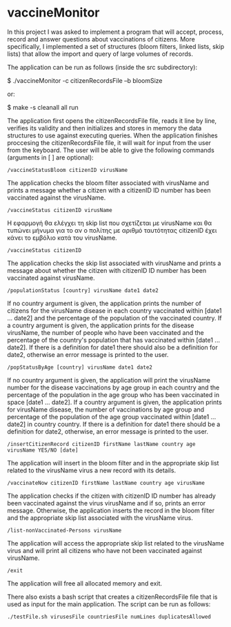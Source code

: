 # vaccineMonitor
In this project I was asked to implement a program that will accept, process, record and answer questions about vaccinations of citizens. More specifically, I implemented a set of structures (bloom filters, linked lists, skip lists) that allow the import and query of large volumes of records.

The application can be run as follows (inside the src subdirectory):
  
$  ./vaccineMonitor -c citizenRecordsFile –b bloomSize

or:
  
$  make -s cleanall all run
  
The application first opens the citizenRecordsFile file, reads it line by line, verifies its validity and then initializes and stores in memory the data structures to use against executing queries. When the application finishes proccesing the citizenRecordsFile file, it will wait for input from
the user from the keyboard. The user will be able to give the following commands (arguments in [ ] are optional):


    /vaccineStatusBloom citizenID virusName

The application checks the bloom filter associated with virusName and prints a message whether
a citizen with a citizenID ID number has been vaccinated against the virusName.
  
  
    /vaccineStatus citizenID virusName

H εφαρμογή θα ελέγχει τη skip list που σχετίζεται με virusName και θα τυπώνει μήνυμα για το αν ο πολίτης
με αριθμό ταυτότητας citizenID έχει κάνει το εμβόλιο κατά του virusName.


    /vaccineStatus citizenID

The application checks the skip list associated with virusName and prints a message about whether the citizen
with citizenID ID number has been vaccinated against virusName.


    /populationStatus [country] virusName date1 date2

If no country argument is given, the application prints the number of citizens for the virusName disease
in each country vaccinated within [date1 ... date2] and the percentage of the population of the vaccinated country. 
If a country argument is given, the application prints for the disease virusName, the number of people who have 
been vaccinated and the percentage of the country's population that has vaccinated within [date1 ... date2]. 
If there is a definition for date1 there should also be a definition for date2, 
otherwise an error message is printed to the user.


    /popStatusByAge [country] virusName date1 date2

If no country argument is given, the application will print the virusName number for the disease
vaccinations by age group in each country and the percentage of the population in the age group
who has been vaccinated in space [date1 ... date2]. 
If a country argument is given, the application prints for virusName disease, the number of vaccinations 
by age group and percentage of the population of the age group vaccinated within [date1 ... date2] in
country country. 
If there is a definition for date1 there should be a definition for date2, otherwise,
an error message is printed to the user.


    /insertCitizenRecord citizenID firstName lastName country age virusName YES/NO [date]

The application will insert in the bloom filter and in the appropriate skip list related to the virusName virus
a new record with its details. 


    /vaccinateNow citizenID firstName lastName country age virusName

The application checks if the citizen with citizenID ID number has already been vaccinated against the virus
virusName and if so, prints an error message.
Otherwise, the application inserts the record in the bloom filter and the appropriate skip list associated with
the virusName virus.
  
  
    /list-nonVaccinated-Persons virusName

The application will access the appropriate skip list related to the virusName virus and will print
all citizens who have not been vaccinated against virusName. 


    /exit

The application will free all allocated memory and exit.
  
  
  
There also exists a bash script that creates a citizenRecordsFile file that is used as input for the main application.
The script can be run as follows:

    ./testFile.sh virusesFile countriesFile numLines duplicatesAllowed 
